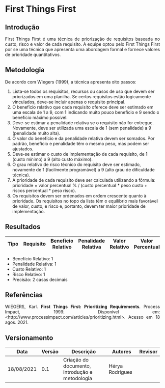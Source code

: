 # First Things First

## Introdução
<p align="justify">First Things First é uma técnica de priorização de requisitos baseada no custo, risco e valor de cada requisito. A equipe optou pelo First Things First por se uma técnica que apresenta uma abordagem formal e fornece valores de prioridade quantitativos.</p>

## Metodologia
<p align="justify">De acordo com Wiegers (1999), a técnica apresenta oito passos: </p>

1. Lista-se todos os requisitos, recursos ou casos de uso que devem ser priorizados em uma planilha. Se certos requisitos estão logicamente vinculados, deve-se incluir apenas o requisito principal.
2. O benefício relativo que cada requisito oferece deve ser estimado em uma escala de 1 a 9, com 1 indicando muito pouco benefício e 9 sendo o benefício máximo possível.
3. Deve-se estimar a penalidade relativa se o requisito não for entregue. Novamente, deve ser utilizada uma escala de 1 (sem penalidade) a 9 (penalidade muito alta).
4. O valor do benefício e da penalidade relativa devem ser somados. Por padrão, benefício e penalidade têm o mesmo peso, mas podem ser ajustados.
5. Deve-se estimar o custo de implementação de cada requisito, de 1 (custo mínimo) a 9 (alto custo máximo).
6. O grau relativo de risco técnico do requisito deve ser estimado, novamente de 1 (facilmente programável) a 9 (alto grau de dificuldade técnica).
7. A prioridade de cada requisito deve ser calculada utilizando a fórmula: prioridade = valor percentual %  / (custo percentual * peso custo + riscos percentual * peso risco).
8. Os requisitos devem ser ordenados em ordem crescente quanto à prioridade. Os requisitos no topo da lista têm o equilíbrio mais favorável de valor, custo, e risco e, portanto, devem ter maior prioridade de implementação.

## Resultados

| Tipo | Requisito | Benefício Relativo | Penalidade Relativa | Valor Relativo | Valor Percentual | Custo Relativo | Custo Percentual | Risco Relativo | Risco Percentual | Prioridade |
| ---- | ---- | ---- | ---- | ---- | ---- | ---- | ---- | ---- | ---- | ---- |



* Benefício Relativo: 1
* Penalidade Relativa: 1
* Custo Relativo: 1
* Risco Relativo: 1
* Precisão: 2 casas decimais


## Referências
<p align="justify">WIEGERS, Karl. <b>First Things First: Prioritizing Requirements</b>. Process Impact, 1999. Disponível em: <<a>http://www.processimpact.com/articles/prioritizing.html</a>>. Acesso em 18 agos. 2021.</p>

## Versionamento

| Data       | Versão | Descrição                                       | Autores          | Revisor          |
| ---------- | ------ | ---------------------------------------------   | ---------------- | ---------------- |
| 18/08/2021 |  0.1   | Criação do documento, introdução e metodologia  | Hérya Rodrigues  |                  |
